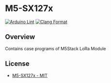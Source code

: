 # M5-SX127x

[![Arduino Lint](https://github.com/m5stack/M5-SX127x/actions/workflows/Arduino-Lint-Check.yml/badge.svg)](https://github.com/m5stack/M5-SX127x/actions/workflows/Arduino-Lint-Check.yml)
[![Clang Format](https://github.com/m5stack/M5-SX127x/actions/workflows/clang-format-check.yml/badge.svg)](https://github.com/m5stack/M5-SX127x/actions/workflows/clang-format-check.yml)

## Overview

Contains case programs of M5Stack LoRa Module


## License

- [M5-SX127x - MIT](LICENSE)

